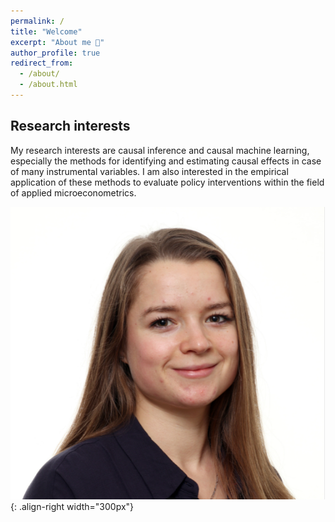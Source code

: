 ```yaml
---
permalink: /
title: "Welcome"
excerpt: "About me 👋"
author_profile: true
redirect_from: 
  - /about/
  - /about.html
---
```




Research interests
------
My research interests are causal inference and causal machine learning, especially the methods for identifying and estimating causal effects in case of many instrumental variables. I am also interested in the empirical application of these methods to evaluate policy interventions within the field of applied microeconometrics.

![Test image](/images/profile_nadja.png){: .align-right width="300px"}
